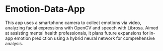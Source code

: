 # Emotion-Data-App
 This app uses a smartphone camera to collect emotions via video, analyzing facial expressions with OpenCV and speech with Librosa. Aimed at assisting mental health professionals, it plans future expansions for in-app emotion prediction using a hybrid neural network for comprehensive analysis.
